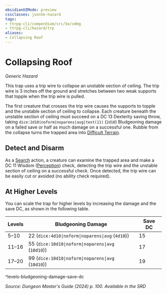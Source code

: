 ```yaml
---
obsidianUIMode: preview
cssclasses: json5e-hazard
tags:
- ttrpg-cli/compendium/src/5e/xdmg
- ttrpg-cli/hazard/trp
aliases:
- Collapsing Roof
---
```

# Collapsing Roof
*Generic Hazard*  

This trap uses a trip wire to collapse an unstable section of ceiling. The trip wire is 3 inches off the ground and stretches between two weak supports that topple when the trip wire is pulled.

The first creature that crosses the trip wire causes the supports to topple and the unstable section of ceiling to collapse. Each creature beneath the unstable section of ceiling must succeed on a DC 13 Dexterity saving throw, taking `dice:2d10|noform|noparens|avg|text(11)` (`2d10`) Bludgeoning damage on a failed save or half as much damage on a successful one. Rubble from the collapse turns the trapped area into [Difficult Terrain](Інструменти%20ДМ/CLI/rules/variant-rules/difficult-terrain-xphb.md).

## Detect and Disarm

As a [Search](Інструменти%20ДМ/CLI/rules/actions.md#Search) action, a creature can examine the trapped area and make a DC 11 Wisdom ([Perception](Інструменти%20ДМ/CLI/rules/skills.md#Perception)) check, detecting the trip wire and the unstable section of ceiling on a successful check. Once detected, the trip wire can be easily cut or avoided (no ability check required).

## At Higher Levels

You can scale the trap for higher levels by increasing the damage and the save DC, as shown in the following table.

| Levels | Bludgeoning Damage | Save DC |
|--------|--------------------|---------|
| 5–10 | 22 (`dice:4d10\|noform\|noparens\|avg` (`4d10`)) | 15 |
| 11–16 | 55 (`dice:10d10\|noform\|noparens\|avg` (`10d10`)) | 17 |
| 17–20 | 99 (`dice:18d10\|noform\|noparens\|avg` (`18d10`)) | 19 |
^levels-bludgeoning-damage-save-dc

*Source: Dungeon Master's Guide (2024) p. 100. Available in the <span title='Systems Reference Document (5.2)'>SRD</span>*